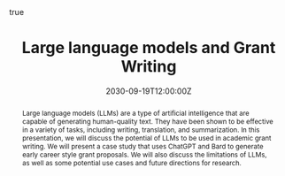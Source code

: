 ---
abstract: Large language models (LLMs) are a type of artificial intelligence that are capable of generating human-quality text. They have been shown to be effective in a variety of tasks, including writing, translation, and summarization. In this presentation, we will discuss the potential of LLMs to be used in academic grant writing. We will present a case study that uses ChatGPT and Bard to generate early career style grant proposals. We will also discuss the limitations of LLMs, as well as some potential use cases and future directions for research.

address:
  city: Boston
  country: United States
  postcode: "02118"
  region: MA
  street: ''
all_day: false
date: "2030-09-19T12:00:00Z"
date_end: "2030-09-19T13:00:00Z"
event: "General Internal Medicine: Research in Progress"
event_url: ""
featured: true
image:
  caption: ''
  focal_point: Right
location: Boston University, School of Medicine
math: true
publishDate: "2023-12-03T00:00:00Z"
tags:
  - LLMs
  - Workshop
  
title: Large language models and Grant Writing
url_code: ""
url_pdf: ""
url_slides: ""
url_video: ""
---